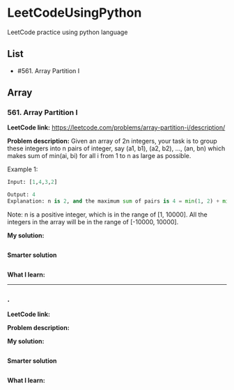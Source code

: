 # LeetCodeUsingPython
LeetCode practice using python language
## List
* #561. Array Partition I

## Array
### 561. Array Partition I
**LeetCode link:** https://leetcode.com/problems/array-partition-i/description/

**Problem description:**
Given an array of 2n integers, your task is to group these integers into n pairs of integer, say (a1, b1), (a2, b2), ..., (an, bn) which makes sum of min(ai, bi) for all i from 1 to n as large as possible.

Example 1:
```python
Input: [1,4,3,2]

Output: 4
Explanation: n is 2, and the maximum sum of pairs is 4 = min(1, 2) + min(3, 4).
```
Note:
n is a positive integer, which is in the range of [1, 10000].
All the integers in the array will be in the range of [-10000, 10000].

**My solution:**
```python
```

**Smarter solution**
```python
```

**What I learn:**

-----------------------------
### .
**LeetCode link:** 

**Problem description:**

**My solution:**
```python
```

**Smarter solution**
```python
```

**What I learn:**

